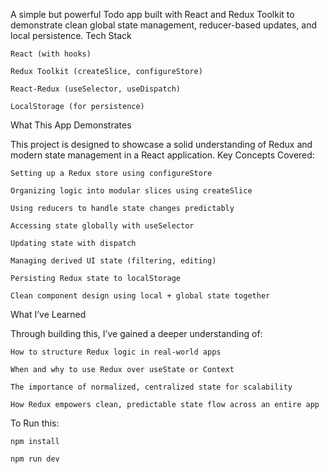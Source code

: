 A simple but powerful Todo app built with React and Redux Toolkit to demonstrate clean global state management, reducer-based updates, and local persistence.
 Tech Stack

    React (with hooks)

    Redux Toolkit (createSlice, configureStore)

    React-Redux (useSelector, useDispatch)

    LocalStorage (for persistence)

 What This App Demonstrates

This project is designed to showcase a solid understanding of Redux and modern state management in a React application.
 Key Concepts Covered:

    Setting up a Redux store using configureStore

    Organizing logic into modular slices using createSlice

    Using reducers to handle state changes predictably

    Accessing state globally with useSelector

    Updating state with dispatch

    Managing derived UI state (filtering, editing)

    Persisting Redux state to localStorage

    Clean component design using local + global state together

What I’ve Learned

Through building this, I’ve gained a deeper understanding of:

    How to structure Redux logic in real-world apps

    When and why to use Redux over useState or Context

    The importance of normalized, centralized state for scalability

    How Redux empowers clean, predictable state flow across an entire app

To Run this:

    npm install 

    npm run dev
